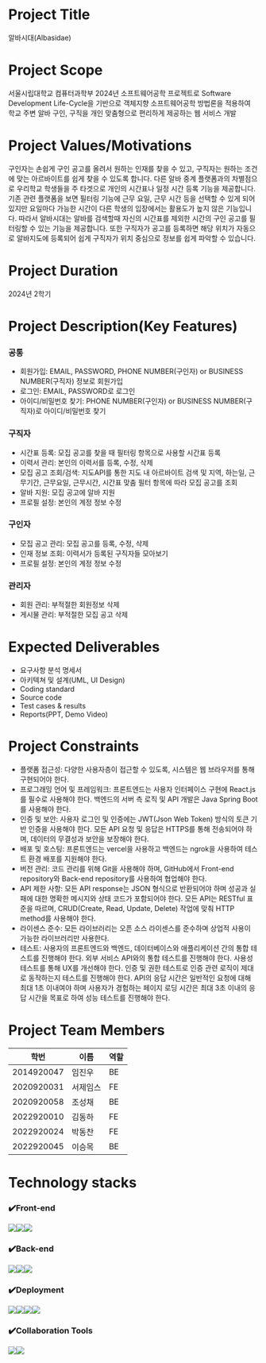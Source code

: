 # Project Title
알바시대(Albasidae)

# Project Scope
서울시립대학교 컴퓨터과학부 2024년 소프트웨어공학 프로젝트로 Software Development Life-Cycle을 기반으로 객체지향 소프트웨어공학 방법론을 적용하여 학교 주변 알바 구인, 구직을 개인 맞춤형으로 편리하게 제공하는 웹 서비스 개발

# Project Values/Motivations
구인자는 손쉽게 구인 공고를 올려서 원하는 인재를 찾을 수 있고, 구직자는 원하는 조건에 맞는 아르바이트를 쉽게 찾을 수 있도록 합니다. 다른 알바 중계 플랫폼과의 차별점으로 우리학교 학생들을 주 타겟으로 개인의 시간표나 일정 시간 등록 기능을 제공합니다. 기존 관련 플랫폼을 보면 필터링 기능에 근무 요일, 근무 시간 등을 선택할 수 있게 되어있지만 요일마다 가능한 시간이 다른 학생의 입장에서는 활용도가 높지 않은 기능입니다. 따라서 알바시대는 알바를 검색할때 자신의 시간표를 제외한 시간의 구인 공고를 필터링할 수 있는 기능을 제공합니다. 또한 구직자가 공고를 등록하면 해당 위치가 자동으로 알바지도에 등록되어 쉽게 구직자가 위치 중심으로 정보를 쉽게 파악할 수 있습니다.

# Project Duration
2024년 2학기

# Project Description(Key Features)
### 공통
- 회원가입: EMAIL, PASSWORD, PHONE NUMBER(구인자) or BUSINESS NUMBER(구직자) 정보로 회원가입
- 로그인: EMAIL, PASSWORD로 로그인
- 아이디/비밀번호 찾기: PHONE NUMBER(구인자) or BUSINESS NUMBER(구직자)로 아이디/비밀번호 찾기

### 구직자
- 시간표 등록: 모집 공고를 찾을 때 필터링 항목으로 사용할 시간표 등록
- 이력서 관리: 본인의 이력서를 등록, 수정, 삭제
- 모집 공고 조회/검색: 지도API를 통한 지도 내 아르바이트 검색 및 지역, 하는일, 근무기간, 근무요일, 근무시간, 시간표 맞춤 필터 항목에 따라 모집 공고를 조회
- 알바 지원: 모집 공고에 알바 지원
- 프로필 설정: 본인의 계정 정보 수정

### 구인자
- 모집 공고 관리: 모집 공고를 등록, 수정, 삭제
- 인재 정보 조회: 이력서가 등록된 구직자들 모아보기
- 프로필 설정: 본인의 계정 정보 수정

### 관리자
- 회원 관리: 부적절한 회원정보 삭제
- 게시물 관리: 부적절한 모집 공고 삭제

# Expected Deliverables
- 요구사항 분석 명세서
- 아키텍쳐 및 설계(UML, UI Design)
- Coding standard
- Source code
- Test cases & results
- Reports(PPT, Demo Video)

# Project Constraints
- 플랫폼 접근성: 다양한 사용자층이 접근할 수 있도록, 시스템은 웹 브라우저를 통해 구현되어야 한다.
- 프로그래밍 언어 및 프레임워크: 프론트엔드는 사용자 인터페이스 구현에 React.js를 필수로 사용해야 한다. 백엔드의 서버 측 로직 및 API 개발은 Java Spring Boot를 사용해야 한다.
- 인증 및 보안: 사용자 로그인 및 인증에는 JWT(Json Web Token) 방식의 토큰 기반 인증을 사용해야 한다. 모든 API 요청 및 응답은 HTTPS를 통해 전송되어야 하며, 데이터의 무결성과 보안을 보장해야 한다.
- 배포 및 호스팅: 프론트엔드는 vercel을 사용하고 백엔드는 ngrok을 사용하여 테스트 환경 배포를 지원해야 한다.
- 버전 관리: 코드 관리를 위해 Git을 사용해야 하며, GitHub에서 Front-end repository와 Back-end repository를 사용하여 협업해야 한다.
- API 제한 사항: 모든 API response는 JSON 형식으로 반환되어야 하며 성공과 실패에 대한 명확한 메시지와 상태 코드가 포함되어야 한다. 모든 API는 RESTful 표준을 따르며, CRUD(Create, Read, Update, Delete) 작업에 맞춰 HTTP method를 사용해야 한다.
- 라이센스 준수: 모든 라이브러리는 오픈 소스 라이센스를 준수하며 상업적 사용이 가능한 라이브러리만 사용한다.
- 테스트: 사용자의 프론트엔드와 백엔드, 데이터베이스와 애플리케이션 간의 통합 테스트를 진행해야 한다. 외부 서비스 API와의 통합 테스트를 진행해야 한다. 사용성 테스트를 통해 UX를 개선해야 한다. 인증 및 권한 테스트로 인증 관련 로직이 제대로 동작하는지 테스트를 진행해야 한다. API의 응답 시간은 일반적인 요청에 대해 최대 1초 이내여야 하며 사용자가 경험하는 페이지 로딩 시간은 최대 3초 이내의 응답 시간을 목표로 하여 성능 테스트를 진행해야 한다.

# Project Team Members
| 학번        | 이름   | 역할         |
| ----------- | ------ | ------------ |
| 2014920047  | 임진우  |    BE        |
| 2020920031  | 서제임스  |    FE        |
| 2020920058  | 조성채  |     BE       |
| 2022920010  | 김동하  |     FE       |
| 2022920024  | 박동찬  |     FE       |
| 2022920045  | 이승목  |     BE       |

# Technology stacks
### ✔️Front-end
<img src="https://img.shields.io/badge/React-61DAFB?style=for-the-badge&logo=React&logoColor=black"><img src="https://img.shields.io/badge/JavaScript-F7DF1E?style=for-the-badge&logo=JavaScript&logoColor=black"><img src="https://img.shields.io/badge/Styled Components-DB7093?style=for-the-badge&logo=styled-components&logoColor=white">

### ✔️Back-end
<img src="https://img.shields.io/badge/Spring-6DB33F?style=for-the-badge&logo=Spring&logoColor=green"><img src="https://img.shields.io/badge/Spring Boot-6DB33F?style=for-the-badge&logo=Spring Boot&logoColor=yellow"><img src="https://img.shields.io/badge/MySQL-4479A1?style=for-the-badge&logo=MySQL&logoColor=white">

### ✔️Deployment
<img src="https://img.shields.io/badge/Docker-2496ED?style=for-the-badge&logo=Docker&logoColor=white"><img src="https://img.shields.io/badge/GitHub Actions-2088FF?style=for-the-badge&logo=GitHub-Actions&logoColor=white"><img src="https://img.shields.io/badge/Ngrok-1F1E25?style=for-the-badge&logo=Ngrok&logoColor=white"><img src="https://img.shields.io/badge/Vercel-000000?style=for-the-badge&logo=Vercel&logoColor=white">

### ✔️Collaboration Tools
<img src="https://img.shields.io/badge/GitHub-181717?style=for-the-badge&logo=GitHub&logoColor=white"><img src="https://img.shields.io/badge/Notion-000000?style=for-the-badge&logo=Notion&logoColor=white">

